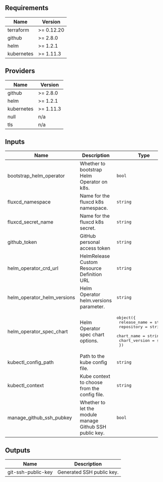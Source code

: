 ## Requirements

| Name | Version |
|------|---------|
| terraform | >= 0.12.20 |
| github | >= 2.8.0 |
| helm | >= 1.2.1 |
| kubernetes | >= 1.11.3 |

## Providers

| Name | Version |
|------|---------|
| github | >= 2.8.0 |
| helm | >= 1.2.1 |
| kubernetes | >= 1.11.3 |
| null | n/a |
| tls | n/a |

## Inputs

| Name | Description | Type | Default | Required |
|------|-------------|------|---------|:--------:|
| bootstrap\_helm\_operator | Whether to bootstrap Helm Operator on k8s. | `bool` | `true` | no |
| fluxcd\_namespace | Name for the fluxcd k8s namespace. | `string` | `"fluxcd"` | no |
| fluxcd\_secret\_name | Name for the fluxcd k8s secret. | `string` | `"fluxcd-secret"` | no |
| github\_token | GitHub personal access token | `string` | n/a | yes |
| helm\_operator\_crd\_url | HelmRelease Custom Resource Definition URL | `string` | `"https://raw.githubusercontent.com/fluxcd/helm-operator/1.1.0/deploy/crds.yaml"` | no |
| helm\_operator\_helm\_versions | Helm Operator helm.versions parameter. | `string` | `"v3"` | no |
| helm\_operator\_spec\_chart | Helm Operator spec chart options. | <pre>object({<br>    release_name  = string<br>    repository    = string<br>    chart_name    = string<br>    chart_version = string<br>  })</pre> | <pre>{<br>  "chart_name": "helm-operator",<br>  "chart_version": "1.0.2",<br>  "release_name": "helm-operator",<br>  "repository": "https://charts.fluxcd.io"<br>}</pre> | no |
| kubectl\_config\_path | Path to the kube config file. | `string` | `"~/.kube/config"` | no |
| kubectl\_context | Kube context to choose from the config file. | `string` | n/a | yes |
| manage\_github\_ssh\_pubkey | Whether to let the module manage Github SSH public key. | `bool` | `true` | no |

## Outputs

| Name | Description |
|------|-------------|
| git-ssh-public-key | Generated SSH public key. |
